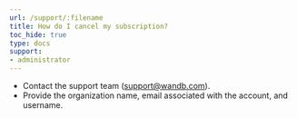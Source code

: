 ```yaml
---
url: /support/:filename
title: How do I cancel my subscription?  
toc_hide: true
type: docs
support:
- administrator
---
```


- Contact the support team (support@wandb.com).
- Provide the organization name, email associated with the account, and username.